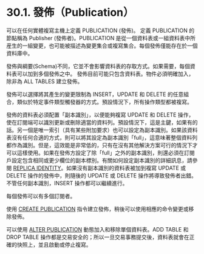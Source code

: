 # 30.1. 發佈（Publication）

可以在任何實體複寫主機上定義 PUBLICATION (發佈)。 定義 PUBLICATION 的節點稱為 Publisher (發佈者)。PUBLICATION 是從一個資料表或一組資料表中所産生的一組變更，也可能被描述為變更集合或複寫集合。每個發佈僅能存在於一個資料庫中。

發佈與綱要(Schema)不同，它並不會影響資料表的存取方式。如果需要，每個資料表可以加到多個發佈之中。 發佈目前可能只包含資料表。物件必須明確加入，除非為 ALL TABLES 建立發佈。

發佈可以選擇將其產生的變更限制為 INSERT，UPDATE 和 DELETE 的任意組合，類似於特定事件類型觸發器的方式。預設情況下，所有操作類型都被複寫。

發佈的資料表必須配置「副本識別」，以便能夠複寫 UPDATE 和 DELETE 操作，使在訂閱端可以識別更新或刪除適當的資料列。預設情況下，這是主鍵，如果有的話。另一個是唯一索引（具有某些附加要求）也可以設定為副本識別。如果該資料表沒有任何合適的方式，則可以將其設定為副本識別「full」，這意味著整個資料列都作為識別。但是，這效能是非常低的，只有在沒有其他解決方案可行的情況下才可以這樣使用。如果在發佈方設定了除「full」之外的副本識別，則還必須在訂閱戶設定包含相同或更少欄位的副本標別。有關如何設定副本識別的詳細訊息，請參閱 [REPLICA IDENTITY](../../reference/sql-commands/alter-table.md#replica-identity)。如果沒有副本識別的資料表被加到複寫 UPDATE 或 DELETE 操作的發佈中，則隨後的 UPDATE 或 DELETE 操作將導致發佈者出錯。不管任何副本識別，INSERT 操作都可以繼續進行。

每個發佈可以有多個訂閱者。

使用 [CREATE PUBLICATION](../../reference/sql-commands/create-publication.md) 指令建立發佈，稍後可以使用相應的命令變更或移除發佈。

可以使用 [ALTER PUBLICATION](../../reference/sql-commands/alter-publication.md) 動態加入和移除單個資料表。ADD TABLE 和 DROP TABLE 操作都是交易安全的；所以一旦交易事務提交後，資料表就會在正確的快照上，並且啟動或停止複寫。
